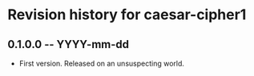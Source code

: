 # Revision history for caesar-cipher1

## 0.1.0.0  -- YYYY-mm-dd

* First version. Released on an unsuspecting world.
